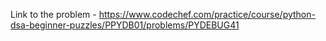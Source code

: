Link to the problem - https://www.codechef.com/practice/course/python-dsa-beginner-puzzles/PPYDB01/problems/PYDEBUG41
